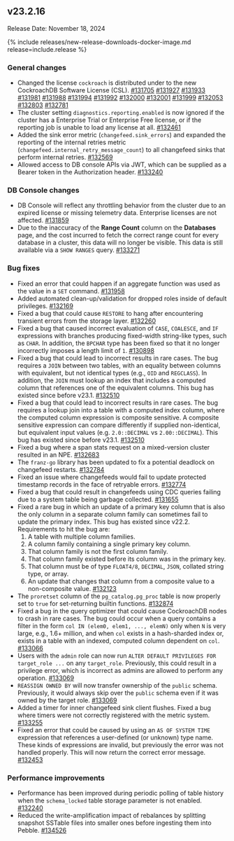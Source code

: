 ## v23.2.16

Release Date: November 18, 2024

{% include releases/new-release-downloads-docker-image.md release=include.release %}

<h3 id="v23-2-15-general-changes">General changes</h3>

- Changed the license `cockroach` is distributed under to the new CockroachDB Software License (CSL). [#131705][#131705] [#131927][#131927] [#131933][#131933] [#131981][#131981] [#131988][#131988] [#131994][#131994] [#131992][#131992] [#132000][#132000] [#132001][#132001] [#131999][#131999] [#132053][#132053] [#132803][#132803] [#132781][#132781]
- The cluster setting `diagnostics.reporting.enabled` is now ignored if the cluster has a Enterprise Trial or Enterprise Free license, or if the reporting job is unable to load any license at all. [#132461][#132461]
- Added the sink error metric (`changefeed.sink_errors`) and expanded the reporting of the internal retries metric (`changefeed.internal_retry_message_count`) to all changefeed sinks that perform internal retries. [#132569][#132569]
- Allowed access to DB console APIs via JWT, which can be supplied as a Bearer token in the Authorization header. [#133240][#133240]

<h3 id="v23-2-15-db-console-changes">DB Console changes</h3>

- DB Console will reflect any throttling behavior from the cluster due to an expired license or missing telemetry data. Enterprise licenses are not affected. [#131859][#131859]
- Due to the inaccuracy of the **Range Count** column on the **Databases** page, and the cost incurred to fetch the correct range count for every database in a cluster, this data will no longer be visible. This data is still available via a `SHOW RANGES` query. [#133271][#133271]

<h3 id="v23-2-15-bug-fixes">Bug fixes</h3>

- Fixed an error that could happen if an aggregate function was used as the value in a `SET` command. [#131958][#131958]
- Added automated clean-up/validation for dropped roles inside of default privileges. [#132169][#132169]
- Fixed a bug that could cause `RESTORE` to hang after encountering transient errors from the storage layer. [#132260][#132260]
- Fixed a bug that caused incorrect evaluation of `CASE`, `COALESCE`, and `IF` expressions with branches producing fixed-width string-like types, such as `CHAR`. In addition, the `BPCHAR` type has been fixed so that it no longer incorrectly imposes a length limit of `1`. [#130898][#130898]
- Fixed a bug that could lead to incorrect results in rare cases. The bug requires a `JOIN` between two tables, with an equality between columns with equivalent, but not identical types (e.g., `OID` and `REGCLASS`). In addition, the `JOIN` must lookup an index that includes a computed column that references one of the equivalent columns. This bug has existed since before v23.1. [#132510][#132510]
- Fixed a bug that could lead to incorrect results in rare cases. The bug requires a lookup join into a table with a computed index column, where the computed column expression is composite sensitive. A composite sensitive expression can compare differently if supplied non-identical, but equivalent input values (e.g. `2.0::DECIMAL` vs `2.00::DECIMAL`). This bug has existed since before v23.1. [#132510][#132510]
- Fixed a bug where a span stats request on a mixed-version cluster resulted in an NPE. [#132683][#132683]
- The `franz-go` library has been updated to fix a potential deadlock on changefeed restarts. [#132784][#132784]
- Fixed an issue where changefeeds would fail to update protected timestamp records in the face of retryable errors. [#132774][#132774]
- Fixed a bug that could result in changefeeds using CDC queries failing due to a system table being garbage collected. [#131655][#131655]
- Fixed a rare bug in which an update of a primary key column that is also the only column in a separate column family can sometimes fail to update the primary index. This bug has existed since v22.2. Requirements to hit the bug are:  
    1. A table with multiple column families. 
    2. A column family containing a single primary key column.
    3. That column family is not the first column family. 
    4. That column family existed before its column was in the primary key. 
    5. That column must be of type `FLOAT4/8`, `DECIMAL`, `JSON`, collated string type, or array. 
    6. An update that changes that column from a composite value to a non-composite value. [#132123][#132123]
- The `proretset` column of the `pg_catalog.pg_proc` table is now properly set to `true` for set-returning builtin functions. [#132874][#132874]
- Fixed a bug in the query optimizer that could cause CockroachDB nodes to crash in rare cases. The bug could occur when a query contains a filter in the form `col IN (elem0, elem1, ..., elemN)` only when `N` is very large, e.g., 1.6+ million, and when `col` exists in a hash-sharded index or, exists in a table with an indexed, computed column dependent on `col`. [#133066][#133066]
- Users with the `admin` role can now run `ALTER DEFAULT PRIVILEGES FOR target_role ...` on any `target_role`. Previously, this could result in a privilege error, which is incorrect as admins are allowed to perform any operation. [#133069][#133069]
- `REASSIGN OWNED BY` will now transfer ownership of the `public` schema. Previously, it would always skip over the `public` schema even if it was owned by the target role. [#133069][#133069]
- Added a timer for inner changefeed sink client flushes. Fixed a bug where timers were not correctly registered with the metric system. [#133255][#133255]
- Fixed an error that could be caused by using an `AS OF SYSTEM TIME` expression that references a user-defined (or unknown) type name. These kinds of expressions are invalid, but previously the error was not handled properly. This will now return the correct error message. [#132453][#132453]

<h3 id="v23-2-15-performance-improvements">Performance improvements</h3>

- Performance has been improved during periodic polling of table history when the `schema_locked` table storage parameter is not enabled. [#132240][#132240]
- Reduced the write-amplification impact of rebalances by splitting snapshot SSTable files into smaller ones before ingesting them into Pebble. [#134526][#134526]

[#130898]: https://github.com/cockroachdb/cockroach/pull/130898
[#131389]: https://github.com/cockroachdb/cockroach/pull/131389
[#131655]: https://github.com/cockroachdb/cockroach/pull/131655
[#131705]: https://github.com/cockroachdb/cockroach/pull/131705
[#131859]: https://github.com/cockroachdb/cockroach/pull/131859
[#131927]: https://github.com/cockroachdb/cockroach/pull/131927
[#131933]: https://github.com/cockroachdb/cockroach/pull/131933
[#131958]: https://github.com/cockroachdb/cockroach/pull/131958
[#131973]: https://github.com/cockroachdb/cockroach/pull/131973
[#131981]: https://github.com/cockroachdb/cockroach/pull/131981
[#131988]: https://github.com/cockroachdb/cockroach/pull/131988
[#131992]: https://github.com/cockroachdb/cockroach/pull/131992
[#131994]: https://github.com/cockroachdb/cockroach/pull/131994
[#131999]: https://github.com/cockroachdb/cockroach/pull/131999
[#132000]: https://github.com/cockroachdb/cockroach/pull/132000
[#132001]: https://github.com/cockroachdb/cockroach/pull/132001
[#132053]: https://github.com/cockroachdb/cockroach/pull/132053
[#132058]: https://github.com/cockroachdb/cockroach/pull/132058
[#132123]: https://github.com/cockroachdb/cockroach/pull/132123
[#132169]: https://github.com/cockroachdb/cockroach/pull/132169
[#132240]: https://github.com/cockroachdb/cockroach/pull/132240
[#132260]: https://github.com/cockroachdb/cockroach/pull/132260
[#132453]: https://github.com/cockroachdb/cockroach/pull/132453
[#132461]: https://github.com/cockroachdb/cockroach/pull/132461
[#132510]: https://github.com/cockroachdb/cockroach/pull/132510
[#132569]: https://github.com/cockroachdb/cockroach/pull/132569
[#132683]: https://github.com/cockroachdb/cockroach/pull/132683
[#132774]: https://github.com/cockroachdb/cockroach/pull/132774
[#132781]: https://github.com/cockroachdb/cockroach/pull/132781
[#132784]: https://github.com/cockroachdb/cockroach/pull/132784
[#132803]: https://github.com/cockroachdb/cockroach/pull/132803
[#132874]: https://github.com/cockroachdb/cockroach/pull/132874
[#133066]: https://github.com/cockroachdb/cockroach/pull/133066
[#133069]: https://github.com/cockroachdb/cockroach/pull/133069
[#133240]: https://github.com/cockroachdb/cockroach/pull/133240
[#133255]: https://github.com/cockroachdb/cockroach/pull/133255
[#133271]: https://github.com/cockroachdb/cockroach/pull/133271
[#134526]: https://github.com/cockroachdb/cockroach/pull/134526